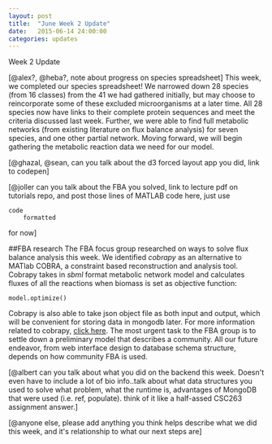 ```yaml
---
layout: post
title:  "June Week 2 Update"
date:   2015-06-14 24:00:00
categories: updates
---
```


Week 2 Update

[@alex?, @heba?, note about progress on species spreadsheet]
This week, we completed our species spreadsheet! We narrowed down 28 species (from 16 classes) from the 41 we had gathered initially, but may choose to reincorporate some of these excluded microorganisms at a later time. All 28 species now have links to their complete protein sequences and meet the criteria discussed last week. Further, we were able to find full metabolic networks (from existing literature on flux balance analysis) for seven species, and one other partial network. Moving forward, we will begin gathering the metabolic reaction data we need for our model.

[@ghazal, @sean, can you talk about the d3 forced layout app you did, link to codepen]

[@joller can you talk about the FBA you solved, link to lecture pdf on tutorials repo,
and post those lines of MATLAB code here, just use

```
code
    formatted
```

for now] 

##FBA research
The FBA focus group researched on ways to solve flux balance analysis this week. We identified *cobrapy* as an alternative to MATlab COBRA, a constraint based reconstruction and analysis tool. Cobrapy takes in *sbml* format metabolic network model and calculates fluxes of all the reactions when biomass is set as objective function:
```
model.optimize()
```
Cobrapy is also able to take json object file as both input and output, which will be convenient for storing data in mongodb later. For more information related to cobrapy, [click here](cobrapy.readthedocs.org/).
The most urgent task to the FBA group is to settle down a preliminary model that describes a community. All our future endeavor, from web interface design to database schema structure, depends on how community FBA is used. 



[@albert can you talk about what you did on the backend this week.
Doesn't even have to include a lot of bio info..talk about what data
structures you used to solve what problem, what the runtime is,
advantages of MongoDB that were used (i.e. ref, populate). think of 
it like a half-assed CSC263 assignment answer.]

[@anyone else, please add anything you think helps describe what
we did this week, and it's relationship to what our next steps are]

